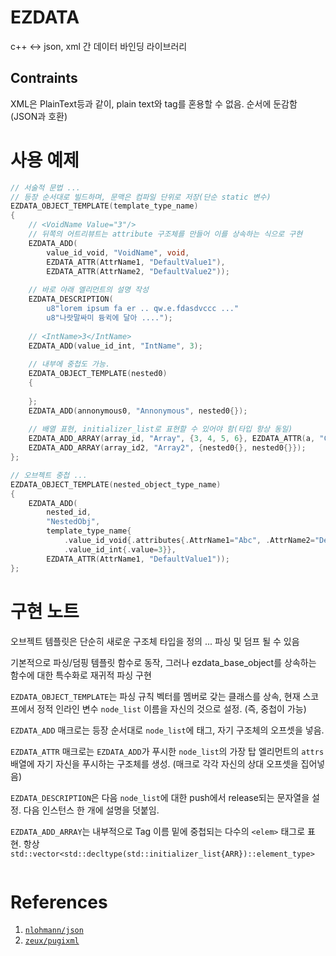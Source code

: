 # EZDATA

c++ <-> json, xml 간 데이터 바인딩 라이브러리

## Contraints

XML은 <OuterTag>PlainText<InnerTag/></OuterTag>등과 같이, plain text와 tag를 혼용할 수 없음. 순서에 둔감함 (JSON과 호환)

# 사용 예제

```c++
// 서술적 문법 ...
// 등장 순서대로 빌드하며, 문맥은 컴파일 단위로 저장(단순 static 변수)
EZDATA_OBJECT_TEMPLATE(template_type_name) 
{
    // <VoidName Value="3"/>
    // 뒤쪽의 어트리뷰트는 attribute 구조체를 만들어 이를 상속하는 식으로 구현
    EZDATA_ADD(
        value_id_void, "VoidName", void,
        EZDATA_ATTR(AttrName1, "DefaultValue1"),
        EZDATA_ATTR(AttrName2, "DefaultValue2"));
        
    // 바로 아래 엘리먼트의 설명 작성
    EZDATA_DESCRIPTION(
        u8"lorem ipsum fa er .. qw.e.fdasdvccc ..."
        u8"나랏말싸미 듕귁에 달아 ....");
    
    // <IntName>3</IntName>
    EZDATA_ADD(value_id_int, "IntName", 3);
    
    // 내부에 중첩도 가능.
    EZDATA_OBJECT_TEMPLATE(nested0)
    {
        
    };
    EZDATA_ADD(annonymous0, "Annonymous", nested0{});
    
    // 배열 표현, initializer_list로 표현할 수 있어야 함(타입 항상 동일)
    EZDATA_ADD_ARRAY(array_id, "Array", {3, 4, 5, 6}, EZDATA_ATTR(a, "C"));
    EZDATA_ADD_ARRAY(array_id2, "Array2", {nested0{}, nested0{}});
};

// 오브젝트 중첩 ...
EZDATA_OBJECT_TEMPLATE(nested_object_type_name)
{
    EZDATA_ADD(
        nested_id,
        "NestedObj", 
        template_type_name{
            .value_id_void{.attributes{.AttrName1="Abc", .AttrName2="Def"}},
            .value_id_int{.value=3}},
        EZDATA_ATTR(AttrName1, "DefaultValue1"));
};

```

# 구현 노트

오브젝트 템플릿은 단순히 새로운 구조체 타입을 정의 ... 파싱 및 덤프 될 수 있음

기본적으로 파싱/덤핑 템플릿 함수로 동작, 그러나 ezdata_base_object를 상속하는 함수에 대한 특수화로 재귀적 파싱 구현

`EZDATA_OBJECT_TEMPLATE`는 파싱 규칙 벡터를 멤버로 갖는 클래스를 상속, 현재 스코프에서 정적 인라인 변수 `node_list` 이름을 자신의 것으로 설정. (즉, 중첩이 가능)

`EZDATA_ADD` 매크로는 등장 순서대로 `node_list`에 태그, 자기 구조체의 오프셋을 넣음.

`EZDATA_ATTR` 매크로는 `EZDATA_ADD`가 푸시한 `node_list`의 가장 탑 엘리먼트의 `attrs` 배열에 자기 자신을 푸시하는 구조체를 생성. (매크로 각각 자신의 상대 오프셋을 집어넣음)

`EZDATA_DESCRIPTION`은 다음 `node_list`에 대한 push에서 release되는 문자열을 설정. 다음 인스턴스 한 개에 설명을 덧붙임.

`EZDATA_ADD_ARRAY`는 내부적으로 Tag 이름 밑에 중첩되는 다수의 `<elem>` 태그로 표현. 항상 `std::vector<std::decltype(std::initializer_list{ARR})::element_type>`

```c++

```

# References

1. [`nlohmann/json`](https://github.com/nlohmann/json)
2. [`zeux/pugixml`](https://github.com/zeux/pugixml)